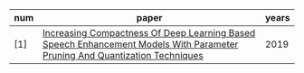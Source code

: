 
| num | paper | years |
| ------ | ------ | ------ |
|[1]|[Increasing Compactness Of Deep Learning Based Speech Enhancement Models With Parameter Pruning And Quantization Techniques](https://github.com/ffxz/PaperNotes/blob/master/paper_list/Increasing_Compactness_Of_Deep_Learning_Based_Speech_Enhancement_Models_With_Parameter_Pruning_And_Quantization_Techniques.md)|2019|